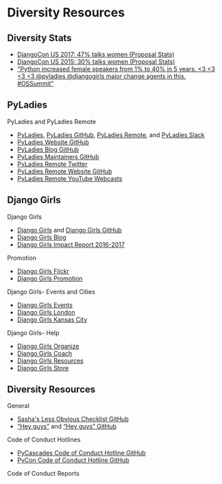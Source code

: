 # Diversity Resources

<!--
https://2016.djangocon.us/diversity/ | Diversity
https://2016.djangocon.us/blog/2016/08/31/code-conduct-transparency-report-youtube-comments/
https://2016.djangocon.us/blog/2016/07/19/thank-you-diversity-sponsors/
https://2016.djangocon.us/blog/2016/06/14/child-care-djangocon-us/
https://2016.djangocon.us/blog/2016/06/07/assisted-listening-devices/
40% talks by women
https://2016.djangocon.us/blog/2016/05/30/early-bird-ticket-warning/

https://2015.djangocon.us/schedule/presentation/72/ | Presentation: How to Practice Inclusion and Benefit Django | DjangoCon in Austin, TX

http://ericholscher.com/blog/2018/feb/13/conference-mentorship/ | Conference Mentorship — Eric Holscher - Surfing in Kansas
http://ericholscher.com/blog/2017/dec/2/breaking-cliques-at-events/
http://ericholscher.com/blog/2017/aug/2/pacman-rule-conferences/ | The Pac-Man Rule at Conferences — Eric Holscher - Surfing in Kansas

https://nedbatchelder.com/blog/201711/toxic_experts.html
https://www.newyorker.com/science/elements/after-years-of-abusive-e-mails-the-creator-of-linux-steps-aside | After Years of Abusive E-mails, the Creator of Linux Steps Aside | The New Yorker

Broken stair

http://melissacollom.com/info/ | About — Melissa Collom
https://emptysqua.re/blog/coaching-for-first-time-pygotham-speakers/ | Help Me Offer Coaching to First-Time PyGotham Speakers
https://twitter.com/jessejiryudavis/status/1113482033983107072

http://heats.life/blog/2017/08/04/conferences

https://www.ncwit.org/resources/ncwit-tips-13-tips-make-technical-conferences-more-inclusive/ncwit-tips-13-tips-make | NCWIT Tips: 13 Tips to Make Technical Conferences More Inclusive | National Center for Women & Information Technology
https://dev.to/binarycodess/women-in-tech-we-need-you

http://incl.ca/excluded-confoo-speaker-dinner-happened-made-feel/ | Excluded from Confoo speaker dinner - what happened and how it made me feel. - Part of a Whole

https://twitter.com/ubernostrum/status/1077032766657548288 | James Bennett on Twitter: "The only possible thing this requirement does for PyCon is privilege experienced members of the regular conference-circuit clique over less-experienced speakers. Is that the message they want to send? Especially since a tutorial pays $1000+ to the speaker?… https://t.co/lFhO38gcpI"

https://twitter.com/joshsimmons/status/1111292871594774529
-->

## Diversity Stats

* [DjangoCon US 2017: 47% talks women (Proposal Stats)](https://2017.djangocon.us/news/proposal-statistics)
* [DjangoCon US 2015: 30% talks women (Proposal Stats)](https://2015.djangocon.us/blog/2015/07/20/proposal-stats)
* ["Python increased female speakers from 1% to 40% in 5 years. <3 <3 <3 <3 @pyladies @djangogirls major change agents in this. #OSSummit"](https://twitter.com/drnikki/status/908465327234629632)

## PyLadies

PyLadies and PyLadies Remote
* [PyLadies](http://www.pyladies.com), [PyLadies GitHub](https://github.com/pyladies), [PyLadies Remote](https://tlk.io/pyladiesremote), and [PyLadies Slack](http://slackin.pyladies.com)
* [PyLadies Website GitHub](https://github.com/pyladies/pyladies)
* [PyLadies Blog GitHub](https://github.com/pyladies/pyladies-blog)
* [PyLadies Maintainers GitHub](https://github.com/pyladies/pyladies-maintainers)
* [PyLadies Remote Twitter](https://twitter.com/pyladiesremote)
* [PyLadies Remote Website GitHub](https://github.com/pyladies-remote/website)
* [PyLadies Remote YouTube Webcasts](https://www.youtube.com/channel/UCyVogtilYlp1B1ZeFdnmDxQ)

<!--
https://twitter.com/pyladies/status/1172228140724293632
https://github.com/pyladies/global-organizing/issues/32 | RFC: PyLadies Global Council Selection Process · Issue #32 · pyladies/global-organizing
https://github.com/pyladies/global-organizing/issues/33 | RFC: PyLadies Projects · Issue #33 · pyladies/global-organizing
https://www.pyladies.com/blog/Important-PyLadies-Update/important-pyladies-update/

PyLadies History
https://twitter.com/pydanny/status/1008828986787430402 | Daniel Roy Greenfeld on Twitter: "There was an enormous amount of early resistance to PyLadies, including by people (of all genders/backgrounds) who now are stalwarts of diversity. It's wonderful to see how many people have come around.… https://t.co/IL1IEpxJuu"
https://www.flickr.com/photos/pydanny/5670718476/in/dateposted-public/ | Pyladies inception moment! | Daniel Roy Greenfeld | Flickr
-->

## Django Girls

Django Girls
* [Django Girls](https://djangogirls.org) and [Django Girls GitHub](https://github.com/DjangoGirls) 
* [Django Girls Blog](http://blog.djangogirls.org)
* [Django Girls Impact Report 2016-2017](https://djangogirls.org/2016-2017)

Promotion
* [Django Girls Flickr](https://www.flickr.com/photos/djangogirls)
* [Django Girls Promotion](https://organize.djangogirls.org/promotion)

Django Girls- Events and Cities
* [Django Girls Events](https://djangogirls.org/events)
* [Django Girls London](https://djangogirls.org/london)
* [Django Girls Kansas City](https://djangogirls.org/kansascity)

Django Girls- Help
* [Django Girls Organize](http://organize.djangogirls.org)  
* [Django Girls Coach](http://coach.djangogirls.org)  
* [Django Girls Resources](https://github.com/DjangoGirls/resources) 
* [Django Girls Store](https://store.djangogirls.org)

## Diversity Resources

General
* [Sasha's Less Obvious Checklist GitHub](https://github.com/mxsasha/lessobviouschecklist)
* [“Hey guys”](https://heyguys.cc) and [“Hey guys” GitHub](https://github.com/williln/heyguys.cc)

Code of Conduct Hotlines
* [PyCascades Code of Conduct Hotline GitHub](https://github.com/cache-rules/coc-hotline)
* [PyCon Code of Conduct Hotline GitHub](https://github.com/PyCon/coc-hotline)

<!--
https://twitter.com/di_codes/status/1111464752713269248
https://conducthotline.com/pages/about
https://github.com/theacodes/conducthotline.com

https://github.com/Mariatta/enhanced-coc-hotline/pull/31 | Make this a generic hotline / call forwarder service. by Mariatta · Pull Request #31 · Mariatta/enhanced-coc-hotline

https://www.nexmo.com/blog/2018/11/15/pycascades-code-of-conduct-hotline-nexmo-voice-api-dr/?sf95336207=1 | Enhancing PyCascades Code of Conduct Hotline with Nexmo Voice API
-->

Code of Conduct Reports

<!--
https://medium.com/@mxsash/how-and-why-we-improved-djangocon-europes-code-of-conduct-8c203eb591ee | How and why we improved DjangoCon Europe’s Code of Conduct

Code of Conduct Design
https://adainitiative.org/2014/02/18/howto-design-a-code-of-conduct-for-your-community/ | HOWTO design a code of conduct for your community | Ada Initiative
http://confcodeofconduct.com/ | Conference Code of Conduct
http://geekfeminism.wikia.com/wiki/Conference_anti-harassment/Policy | Conference anti-harassment/Policy | Geek Feminism Wiki | FANDOM powered by Wikia

https://twitter.com/frameshiftllc/status/971151691130089472 | FrameShiftConsulting on Twitter: "Help requested: We're looking for descriptions of real-world code of conduct reports and how they were handled, to add to a new CC BY-SA licensed guide to handing CoC reports. Links please? Thank you!"

DjangoCon
https://2017.djangocon.us/news/conduct-report/ | Code of Conduct Transparency Report | DjangoCon US

PyCon
https://us.pycon.org/2018/about/code-of-conduct/ | Code of Conduct | PyCon 2018 in Cleveland, Ohio
https://pycon.blogspot.com/2018/04/code-of-conduct-updates-for-pycon-2018.html | Code of Conduct Updates for PyCon 2018
https://pycon.blogspot.com/2018/06/pycon-2018-code-of-conduct-transparency.html | PyCon 2018 Code of Conduct Transparency Report
https://pycon.blogspot.com/2013/03/pycon-response-to-inappropriate.html?m=1 | PyCon&#39;s response to an inappropriate incident on March 17th

PyCascades
https://www.pycascades.com/news/15-pycascades-code-conduct-transparency-report/ | Code of Conduct Transparency Report - PyCascades

PyGotham
https://2018.pygotham.org/2018/11/11/code-of-conduct-transparency-report/ | Code of Conduct Transparency Report - PyGotham 2018
https://2017.pygotham.org/2017/10/11/code-of-conduct-transparency/ | Code of conduct transparency report - PyGotham 2017
https://late.am/post/2018/04/27/diversity-at-pygotham-2018.html | Diversity at PyGotham « late.am

DJangoCon EU
https://2018.djangocon.eu/news/coc-transparency/ | Code of Conduct transparency report – DjangoCon Europe 2018
https://2017.djangocon.eu/code-of-conduct-transparency-report/ | Code of Conduct Transparency report -

Write the Docs
http://www.writethedocs.org/conf/eu/2016/news/code-of-conduct-report/ | Code of Conduct Transparency Report - Write the Docs Europe 2016
-->
